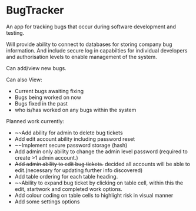 # BugTracker

An app for tracking bugs that occur during software development and testing. 

Will provide ability to connect to databases for storing company bug information. And include secure log in capabilties
for individual developers and authorisation levels to enable management of the system. 

Can add/view new bugs.

Can also View:
- Current bugs awaiting fixing
- Bugs being worked on now
- Bugs fixed in the past
- who is/has worked on any bugs within the system

Planned work currently:
- ~~Add ability for admin to delete bug tickets
- Add edit account ability including password reset
- ~~Implement secure password storage (hash)
- Add admin only ability to change the admin level password (required to create >1 admin account.)
- ~~Add admin ability to edit bug tickets.~~ decided all accounts will be able to edit.(necessary for updating further info discovered)
- Add table ordering for each table heading.
- ~~Ability to expand bug ticket by clicking on table cell, within this the edit, startwork and completed work options.
- Add colour coding on table cells to highlight risk in visual manner
- Add some settings options
    
